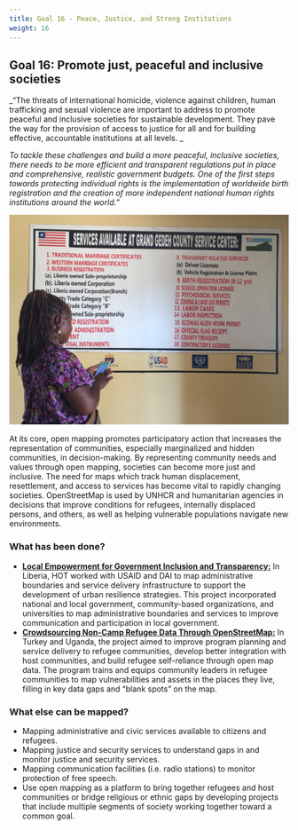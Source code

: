 ```yaml
---
title: Goal 16 - Peace, Justice, and Strong Institutions
weight: 16
---
```


## Goal 16: Promote just, peaceful and inclusive societies

_“The threats of international homicide, violence against children, human trafficking and sexual violence are important to address to promote peaceful and inclusive societies for sustainable development. They pave the way for the provision of access to justice for all and for building effective, accountable institutions at all levels. _

_To tackle these challenges and build a more peaceful, inclusive societies, there needs to be more efficient and transparent regulations put in place and comprehensive, realistic government budgets. One of the first steps towards protecting individual rights is the implementation of worldwide birth registration and the creation of more independent national human rights institutions around the world.”_

![](/images/part-iv/Zwedru_blog1.jpeg)

At its core, open mapping promotes participatory action that increases the representation of communities, especially marginalized and hidden communities, in decision-making. By representing community needs and values through open mapping, societies can become more just and inclusive. The need for maps which track human displacement, resettlement, and access to services has become vital to rapidly changing societies. OpenStreetMap is used by UNHCR and humanitarian agencies in decisions that improve conditions for refugees, internally displaced persons, and others, as well as helping vulnerable populations navigate new environments.


### What has been done?



*   **[Local Empowerment for Government Inclusion and Transparency:](https://www.hotosm.org/projects/legit_supporting_decentralization_in_liberian_cities)** In Liberia, HOT worked with USAID and DAI to map administrative boundaries and service delivery infrastructure to support the development of urban resilience strategies. This project incorporated national and local government, community-based organizations, and universities to map administrative boundaries and services to improve communication and participation in local government. 
*   **[Crowdsourcing Non-Camp Refugee Data Through OpenStreetMap:](https://www.hotosm.org/projects/urban_innovations_crowdsourcing_non-camp_refugee_data)** In Turkey and Uganda, the project aimed to improve program planning and  service delivery to refugee communities, develop better integration with host communities, and build refugee self-reliance through open map data. The program trains and equips community leaders in refugee communities to map vulnerabilities and assets in the places they live, filling in key data gaps and “blank spots” on the map. 


### What else can be mapped?



*   Mapping administrative and civic services available to citizens and refugees. 
*   Mapping justice and security services to understand gaps in and monitor justice and security services.
*   Mapping communication facilities (i.e. radio stations) to monitor protection of free speech.
*   Use open mapping as a platform to bring together refugees and host communities or bridge religious or ethnic gaps by developing projects that include multiple segments of society working together toward a common goal. 
